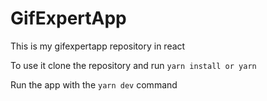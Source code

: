 # GifExpertApp

This is my gifexpertapp repository in react

To use it clone the repository and run ```yarn install or yarn```

Run the app with the ```yarn dev``` command